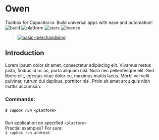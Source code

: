 # Owen
  
Toolbox for Capacitor.io: Build universal apps with ease and automation!  
![build](https://img.shields.io/appveyor/ci/gruntjs/grunt.svg)  ![platform](https://img.shields.io/node/v/react.svg) ![stars](https://img.shields.io/amo/stars/dustman.svg) ![license](https://img.shields.io/bower/l/bootstrap.svg)  
  
> [![basic-merchandising](https://imgur.com/LNOYczf.png)](https://github.com/leopq)
  
## Introduction  
Lorem ipsum dolor sit amet, consectetur adipiscing elit. Vivamus metus justo, finibus id mi ac, porta aliquam nisl. Nulla nec pellentesque elit. Sed libero elit, egestas vitae dolor eu, maximus mattis lacus. Morbi vel velit pulvinar, rutrum dui dapibus, porttitor nisl. Proin sit amet arcu quis nibh mattis accumsan.  
  
### Commands:  
##### `$ capbox run <platform>`  
Run application on specified `<platform>`     
Practial examples? For sure:  
`$ capbox run android`  
